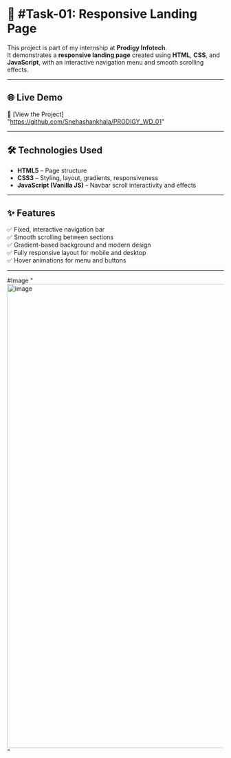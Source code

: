 # 🧩 #Task-01: Responsive Landing Page  

This project is part of my internship at **Prodigy Infotech**.  
It demonstrates a **responsive landing page** created using **HTML**, **CSS**, and **JavaScript**, with an interactive navigation menu and smooth scrolling effects.

---

## 🌐 Live Demo  
🔗 [View the Project]  
"https://github.com/Snehashankhala/PRODIGY_WD_01"


---

## 🛠️ Technologies Used  
- **HTML5** – Page structure  
- **CSS3** – Styling, layout, gradients, responsiveness  
- **JavaScript (Vanilla JS)** – Navbar scroll interactivity and effects  

---

## ✨ Features  
✅ Fixed, interactive navigation bar  
✅ Smooth scrolling between sections  
✅ Gradient-based background and modern design  
✅ Fully responsive layout for mobile and desktop  
✅ Hover animations for menu and buttons  

---
#Image
"<img width="1920" height="1080" alt="image" src="https://github.com/user-attachments/assets/2c1ccb77-4340-401c-b063-f2c7af01dc01" />"

